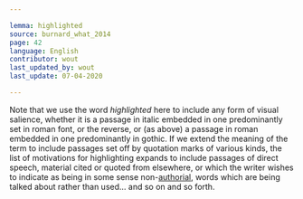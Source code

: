 ```yaml
---

lemma: highlighted
source: burnard_what_2014
page: 42
language: English
contributor: wout
last_updated_by: wout
last_update: 07-04-2020

---
```


Note that we use the word _highlighted_ here to include any form of visual salience, whether it is a passage in italic embedded in one predominantly set in roman font, or the reverse, or (as above) a passage in roman embedded in one predominantly in gothic. If we extend the meaning of the term to include passages set off by quotation marks of various kinds, the list of motivations for highlighting expands to include passages of direct speech, material cited or quoted from elsewhere, or which the writer wishes to indicate as being in some sense non-[authorial](authorial.html), words which are being talked about rather than used... and so on and so forth.
